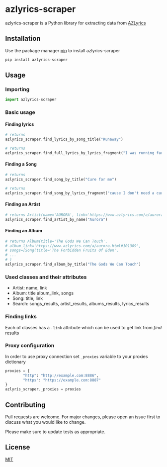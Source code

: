 # azlyrics-scraper

azlyrics-scraper is a Python library for extracting data from [AZLyrics](https://www.azlyrics.com)

## Installation

Use the package manager [pip](https://pip.pypa.io/en/stable/) to install azlyrics-scraper

```bash
pip install azlyrics-scraper
```

## Usage

### Importing

```python
import azlyrics-scraper
```

### Basic usage

#### Finding lyrics

```python
# returns 
azlyrics_scraper.find_lyrics_by_song_title("Runaway")

# returns 
azlyrics_scraper.find_full_lyrics_by_lyrics_fragment("I was running far away")
```

#### Finding a Song

```python
# returns 
azlyrics_scraper.find_song_by_title("Cure for me")

# returns 
azlyrics_scraper.find_song_by_lyrics_fragment("cause I don't need a cure")
```

#### Finding an Artist

```python
# returns Artist(name='AURORA', link='https://www.azlyrics.com/a/aurora.html')
azlyrics_scraper.find_artist_by_name("Aurora")
```

#### Finding an Album

```python
# returns Album(title='The Gods We Can Touch',
# album_link='https://www.azlyrics.com/a/aurora.html#101389',
# songs=[Song(title='The Forbidden Fruits Of Eden',
# ...
# )
azlyrics_scraper.find_album_by_title("The Gods We Can Touch")
```

### Used classes and their attributes

* Artist: name, link
* Album: title album_link, songs
* Song: title, link
* Search: songs_results, artist_results, albums_results, lyrics_results

### Finding links

Each of classes has a `.link` attribute which can be used to get link from _find_ results

### Proxy configuration
In order to use proxy connection set `_proxies` variable to your proxies dictionary
```python
proxies = {
        "http": "http://example.com:8886",
        "https": "https://example.com:8887"
}
azlyris_scraper._proxies = proxies
```


## Contributing
Pull requests are welcome. For major changes, please open an issue first to discuss what you would like to change.

Please make sure to update tests as appropriate.

## License
[MIT](https://choosealicense.com/licenses/mit/)